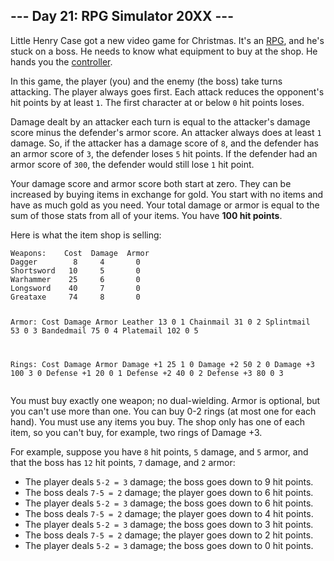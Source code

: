 <article class="day-desc"><h2>--- Day 21: RPG Simulator 20XX ---</h2><p>Little <span title="The sky above the battle is the color of television, tuned to a dead channel.">Henry Case</span> got a new video game for Christmas.  It's an <a href="https://en.wikipedia.org/wiki/Role-playing_video_game">RPG</a>, and he's stuck on a boss.  He needs to know what equipment to buy at the shop.  He hands you the <a href="https://en.wikipedia.org/wiki/Game_controller">controller</a>.</p>
<p>In this game, the player (you) and the enemy (the boss) take turns attacking.  The player always goes first.  Each attack reduces the opponent's hit points by at least <code>1</code>.  The first character at or below <code>0</code> hit points loses.</p>
<p>Damage dealt by an attacker each turn is equal to the attacker's damage score minus the defender's armor score.  An attacker always does at least <code>1</code> damage.  So, if the attacker has a damage score of <code>8</code>, and the defender has an armor score of <code>3</code>, the defender loses <code>5</code> hit points.  If the defender had an armor score of <code>300</code>, the defender would still lose <code>1</code> hit point.</p>
<p>Your damage score and armor score both start at zero.  They can be increased by buying items in exchange for gold.  You start with no items and have as much gold as you need.  Your total damage or armor is equal to the sum of those stats from all of your items.  You have <b>100 hit points</b>.</p>
<p>Here is what the item shop is selling:</p>
<pre><code>Weapons:    Cost  Damage  Armor
Dagger        8     4       0
Shortsword   10     5       0
Warhammer    25     6       0
Longsword    40     7       0
Greataxe     74     8       0

Armor:      Cost  Damage  Armor
Leather      13     0       1
Chainmail    31     0       2
Splintmail   53     0       3
Bandedmail   75     0       4
Platemail   102     0       5

Rings:      Cost  Damage  Armor
Damage +1    25     1       0
Damage +2    50     2       0
Damage +3   100     3       0
Defense +1   20     0       1
Defense +2   40     0       2
Defense +3   80     0       3
</code></pre>
<p>You must buy exactly one weapon; no dual-wielding.  Armor is optional, but you can't use more than one.  You can buy 0-2 rings (at most one for each hand).  You must use any items you buy.  The shop only has one of each item, so you can't buy, for example, two rings of Damage +3.</p>
<p>For example, suppose you have <code>8</code> hit points, <code>5</code> damage, and <code>5</code> armor, and that the boss has <code>12</code> hit points, <code>7</code> damage, and <code>2</code> armor:</p>
<ul>
<li>The player deals <code>5-2 = 3</code> damage; the boss goes down to 9 hit points.</li>
<li>The boss deals <code>7-5 = 2</code> damage; the player goes down to 6 hit points.</li>
<li>The player deals <code>5-2 = 3</code> damage; the boss goes down to 6 hit points.</li>
<li>The boss deals <code>7-5 = 2</code> damage; the player goes down to 4 hit points.</li>
<li>The player deals <code>5-2 = 3</code> damage; the boss goes down to 3 hit points.</li>
<li>The boss deals <code>7-5 = 2</code> damage; the player goes down to 2 hit points.</li>
<li>The player deals <code>5-2 = 3</code> damage; the boss goes down to 0 hit points.</li>
</ul>


</article>

<form method="post" action="21/answer"><input type="hidden" name="level" value="1"></form>